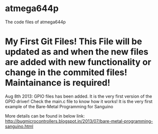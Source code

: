 atmega644p
==========
The code files of atmega644p

My First Git Files!
This File will be updated as and when the new files are added with new functionality or change in the commited files! Maintainance is required!
===============================================================================================================================================

Aug 8th 2013:
GPIO files has been added. It is the very first version of the GPIO driver! Check the main.c file to know how it works!
It is the very first example of the Bare-Metal Programming for Sanguino

More details can be found in below link:
http://bugmicrocontrollers.blogspot.in/2013/07/bare-metal-programming-sanguino.html
